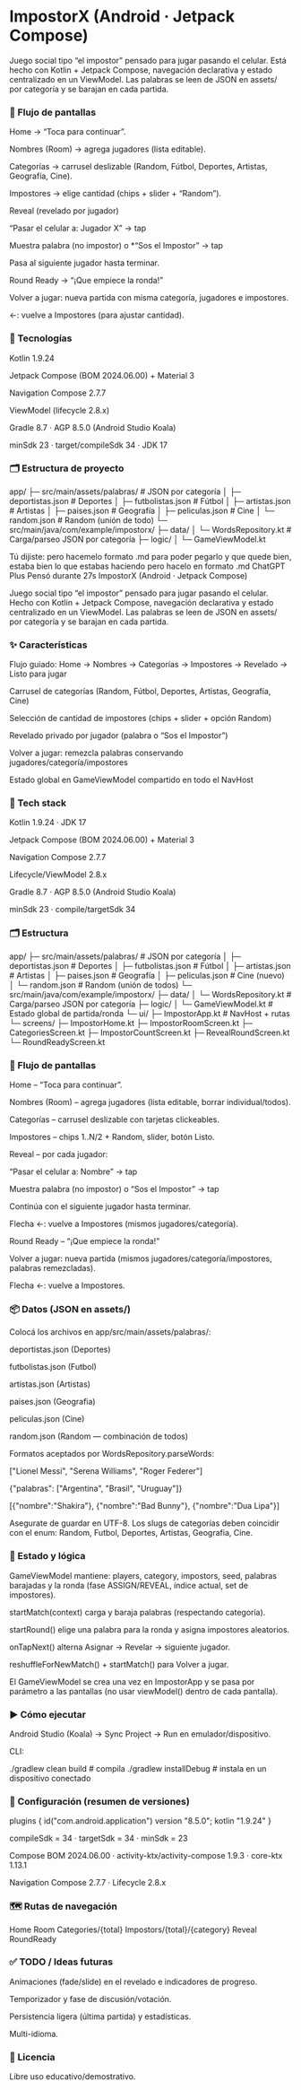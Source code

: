 # ImpostorX (Android · Jetpack Compose)

Juego social tipo “el impostor” pensado para jugar pasando el celular. Está hecho con Kotlin + Jetpack Compose, navegación declarativa y estado centralizado en un ViewModel. Las palabras se leen de JSON en assets/ por categoría y se barajan en cada partida.

### 📱 Flujo de pantallas

Home → “Toca para continuar”.

Nombres (Room) → agrega jugadores (lista editable).

Categorías → carrusel deslizable (Random, Fútbol, Deportes, Artistas, Geografía, Cine).

Impostores → elige cantidad (chips + slider + “Random”).

Reveal (revelado por jugador)

“Pasar el celular a: Jugador X” → tap

Muestra palabra (no impostor) o *“Sos el Impostor” → tap

Pasa al siguiente jugador hasta terminar.

Round Ready → “¡Que empiece la ronda!”

Volver a jugar: nueva partida con misma categoría, jugadores e impostores.

←: vuelve a Impostores (para ajustar cantidad).

### 🧩 Tecnologías

Kotlin 1.9.24

Jetpack Compose (BOM 2024.06.00) + Material 3

Navigation Compose 2.7.7

ViewModel (lifecycle 2.8.x)

Gradle 8.7 · AGP 8.5.0 (Android Studio Koala)

minSdk 23 · target/compileSdk 34 · JDK 17

### 🗂️ Estructura de proyecto
app/
 ├─ src/main/assets/palabras/       # JSON por categoría
 │    ├─ deportistas.json           # Deportes
 │    ├─ futbolistas.json           # Fútbol
 │    ├─ artistas.json              # Artistas
 │    ├─ paises.json                # Geografía
 │    ├─ peliculas.json             # Cine
 │    └─ random.json                # Random (unión de todo)
 └─ src/main/java/com/example/impostorx/
      ├─ data/
      │   └─ WordsRepository.kt     # Carga/parseo JSON por categoría
      ├─ logic/
      │   └─ GameViewModel.kt      

Tú dijiste:
pero hacemelo formato .md para poder pegarlo y que quede bien, estaba bien lo que estabas haciendo pero hacelo en formato .md
ChatGPT Plus
Pensó durante 27s
ImpostorX (Android · Jetpack Compose)

Juego social tipo “el impostor” pensado para jugar pasando el celular. Hecho con Kotlin + Jetpack Compose, navegación declarativa y estado centralizado en un ViewModel. Las palabras se leen de JSON en assets/ por categoría y se barajan en cada partida.

### ✨ Características

Flujo guiado: Home → Nombres → Categorías → Impostores → Revelado → Listo para jugar

Carrusel de categorías (Random, Fútbol, Deportes, Artistas, Geografía, Cine)

Selección de cantidad de impostores (chips + slider + opción Random)

Revelado privado por jugador (palabra o “Sos el Impostor”)

Volver a jugar: remezcla palabras conservando jugadores/categoría/impostores

Estado global en GameViewModel compartido en todo el NavHost

### 🧱 Tech stack

Kotlin 1.9.24 · JDK 17

Jetpack Compose (BOM 2024.06.00) + Material 3

Navigation Compose 2.7.7

Lifecycle/ViewModel 2.8.x

Gradle 8.7 · AGP 8.5.0 (Android Studio Koala)

minSdk 23 · compile/targetSdk 34

### 🗂️ Estructura
app/
 ├─ src/main/assets/palabras/       # JSON por categoría
 │    ├─ deportistas.json           # Deportes
 │    ├─ futbolistas.json           # Fútbol
 │    ├─ artistas.json              # Artistas
 │    ├─ paises.json                # Geografía
 │    ├─ peliculas.json             # Cine (nuevo)
 │    └─ random.json                # Random (unión de todos)
 └─ src/main/java/com/example/impostorx/
      ├─ data/
      │   └─ WordsRepository.kt     # Carga/parseo JSON por categoría
      ├─ logic/
      │   └─ GameViewModel.kt       # Estado global de partida/ronda
      └─ ui/
          ├─ ImpostorApp.kt         # NavHost + rutas
          └─ screens/
              ├─ ImpostorHome.kt
              ├─ ImpostorRoomScreen.kt
              ├─ CategoriesScreen.kt
              ├─ ImpostorCountScreen.kt
              ├─ RevealRoundScreen.kt
              └─ RoundReadyScreen.kt

### 🔀 Flujo de pantallas

Home – “Toca para continuar”.

Nombres (Room) – agrega jugadores (lista editable, borrar individual/todos).

Categorías – carrusel deslizable con tarjetas clickeables.

Impostores – chips 1..N/2 + Random, slider, botón Listo.

Reveal – por cada jugador:

“Pasar el celular a: Nombre” → tap

Muestra palabra (no impostor) o “Sos el Impostor” → tap

Continúa con el siguiente jugador hasta terminar.

Flecha ←: vuelve a Impostores (mismos jugadores/categoría).

Round Ready – “¡Que empiece la ronda!”

Volver a jugar: nueva partida (mismos jugadores/categoría/impostores, palabras remezcladas).

Flecha ←: vuelve a Impostores.

### 📦 Datos (JSON en assets/)

Colocá los archivos en app/src/main/assets/palabras/:

deportistas.json (Deportes)

futbolistas.json (Futbol)

artistas.json (Artistas)

paises.json (Geografia)

peliculas.json (Cine)

random.json (Random — combinación de todos)

Formatos aceptados por WordsRepository.parseWords:

["Lionel Messi", "Serena Williams", "Roger Federer"]

{"palabras": ["Argentina", "Brasil", "Uruguay"]}

[{"nombre":"Shakira"}, {"nombre":"Bad Bunny"}, {"nombre":"Dua Lipa"}]


Asegurate de guardar en UTF-8. Los slugs de categorías deben coincidir con el enum:
Random, Futbol, Deportes, Artistas, Geografia, Cine.

### 🧠 Estado y lógica

GameViewModel mantiene: players, category, impostors, seed, palabras barajadas y la ronda (fase ASSIGN/REVEAL, índice actual, set de impostores).

startMatch(context) carga y baraja palabras (respectando categoría).

startRound() elige una palabra para la ronda y asigna impostores aleatorios.

onTapNext() alterna Asignar → Revelar → siguiente jugador.

reshuffleForNewMatch() + startMatch() para Volver a jugar.

El GameViewModel se crea una vez en ImpostorApp y se pasa por parámetro a las pantallas (no usar viewModel() dentro de cada pantalla).

### ▶️ Cómo ejecutar

Android Studio (Koala) → Sync Project → Run en emulador/dispositivo.

CLI:

./gradlew clean build         # compila
./gradlew installDebug        # instala en un dispositivo conectado

### 🔧 Configuración (resumen de versiones)

plugins { id("com.android.application") version "8.5.0"; kotlin "1.9.24" }

compileSdk = 34 · targetSdk = 34 · minSdk = 23

Compose BOM 2024.06.00 · activity-ktx/activity-compose 1.9.3 · core-ktx 1.13.1

Navigation Compose 2.7.7 · Lifecycle 2.8.x

### 🗺️ Rutas de navegación
Home
Room
Categories/{total}
Impostors/{total}/{category}
Reveal
RoundReady

### ✅ TODO / Ideas futuras

Animaciones (fade/slide) en el revelado e indicadores de progreso.

Temporizador y fase de discusión/votación.

Persistencia ligera (última partida) y estadísticas.

Multi-idioma.

### 📄 Licencia

Libre uso educativo/demostrativo.
